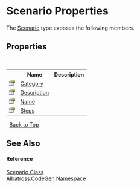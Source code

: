 # Scenario Properties
 

The <a href="C442B762.md">Scenario</a> type exposes the following members.


## Properties
&nbsp;<table><tr><th></th><th>Name</th><th>Description</th></tr><tr><td>![Public property](media/pubproperty.gif "Public property")</td><td><a href="4F5288CF.md">Category</a></td><td /></tr><tr><td>![Public property](media/pubproperty.gif "Public property")</td><td><a href="580A3EC2.md">Description</a></td><td /></tr><tr><td>![Public property](media/pubproperty.gif "Public property")</td><td><a href="2C19A9EB.md">Name</a></td><td /></tr><tr><td>![Public property](media/pubproperty.gif "Public property")</td><td><a href="DFB63AB7.md">Steps</a></td><td /></tr></table>&nbsp;
<a href="#scenario-properties">Back to Top</a>

## See Also


#### Reference
<a href="C442B762.md">Scenario Class</a><br /><a href="DCDDD28E.md">Albatross.CodeGen Namespace</a><br />
